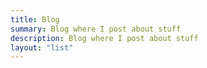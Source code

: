 ```yaml
---
title: Blog
summary: Blog where I post about stuff
description: Blog where I post about stuff
layout: "list"
---
```

